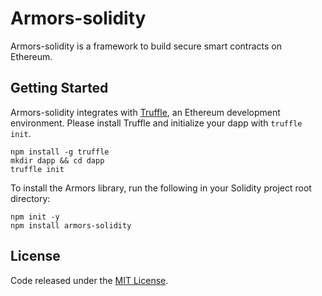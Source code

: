 # Armors-solidity

Armors-solidity is a framework to build secure smart contracts on Ethereum.

## Getting Started

Armors-solidity integrates with [Truffle](https://github.com/ConsenSys/truffle), an Ethereum development environment. Please install Truffle and initialize your dapp with `truffle init`.

``` shell
npm install -g truffle
mkdir dapp && cd dapp
truffle init
```

To install the Armors library, run the following in your Solidity project root directory:

``` shell
npm init -y
npm install armors-solidity
```

## License
Code released under the [MIT License](https://github.com/armors/armors-solidity/blob/master/LICENSE).
